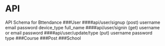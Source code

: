 API
=================
API Schema for Bttendance
###User
####api/user/signup (post)
    username
    email
    password
    device_type
    full_name
####api/user/signin (get)
    username or email
    password
####api/user/update/type (put)
    username
    password
    type
###Course
###Post
###School
